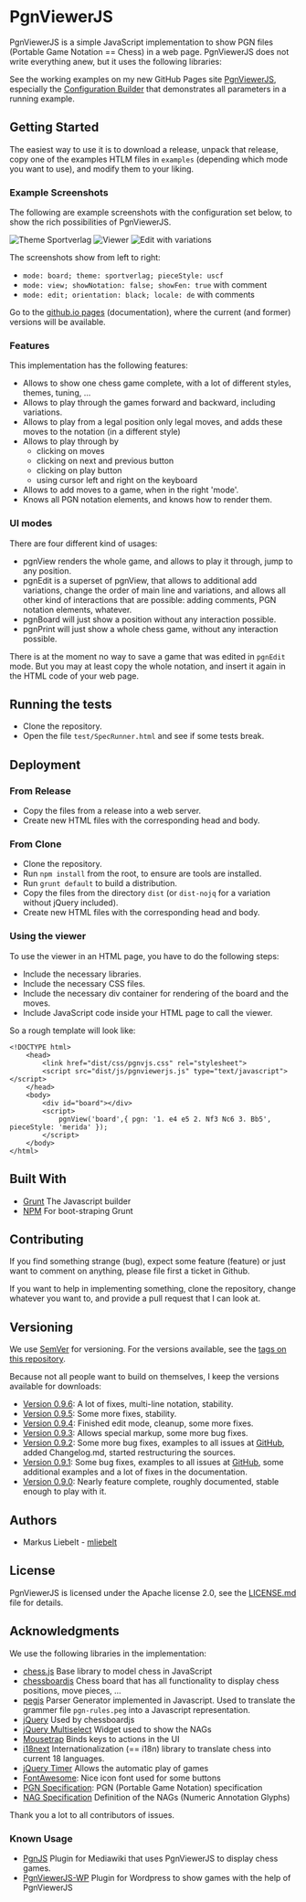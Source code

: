 # PgnViewerJS

PgnViewerJS is a simple JavaScript implementation to show PGN files (Portable Game Notation == Chess)
in a web page. PgnViewerJS does not write everything anew, but it uses the following libraries:

See the working examples on my new GitHub Pages site [PgnViewerJS](http://mliebelt.github.io/PgnViewerJS/), especially the [Configuration Builder](http://mliebelt.github.io/PgnViewerJS/docu/example/config.html) that demonstrates all parameters in a running example.

## Getting Started

The easiest way to use it is to download a release, unpack that release, copy one of the examples HTLM files in `examples` (depending which mode you want to use), and modify them to your liking.

### Example Screenshots

The following are example screenshots with the configuration set below, to show the rich possibilities of PgnViewerJS.

![Theme Sportverlag](img/screenshots/sportverlag.png)
![Viewer](img/screenshots/view-with-fen.png)
![Edit with variations](img/screenshots/edit-variation.png)

The screenshots show from left to right:

* `mode: board; theme: sportverlag; pieceStyle: uscf`
* `mode: view; showNotation: false; showFen: true` with comment
* `mode: edit; orientation: black; locale: de` with comments

Go to the [github.io pages](http://mliebelt.github.io/PgnViewerJS/) (documentation), where the current (and former) versions will be available.

### Features

This implementation has the following features:

* Allows to show one chess game complete, with a lot of different styles, themes, tuning, ...
* Allows to play through the games forward and backward, including variations.
* Allows to play from a legal position only legal moves, and adds these moves to the notation (in a different style)
* Allows to play through by
  * clicking on moves
  * clicking on next and previous button
  * clicking on play button
  * using cursor left and right on the keyboard
* Allows to add moves to a game, when in the right 'mode'.
* Knows all PGN notation elements, and knows how to render them.

### UI modes

There are four different kind of usages:

* pgnView renders the whole game, and allows to play it through, jump to any position.
* pgnEdit is a superset of pgnView, that allows to additional add variations, change the order of main line and variations, and allows all other kind of interactions that are possible: adding comments, PGN notation elements, whatever.
* pgnBoard will just show a position without any interaction possible.
* pgnPrint will just show a whole chess game, without any interaction possible.

There is at the moment no way to save a game that was edited in `pgnEdit` mode. But
you may at least copy the whole notation, and insert it again in the HTML code of
your web page.

## Running the tests

* Clone the repository.
* Open the file `test/SpecRunner.html` and see if some tests break.

## Deployment

### From Release

* Copy the files from a release into a web server.
* Create new HTML files with the corresponding head and body.

### From Clone

* Clone the repository.
* Run `npm install` from the root, to ensure are tools are installed.
* Run `grunt default` to build a distribution.
* Copy the files from the directory `dist` (or `dist-nojq` for a variation without jQuery included).
* Create new HTML files with the corresponding head and body.

### Using the viewer

To use the viewer in an HTML page, you have to do the following steps:

* Include the necessary libraries.
* Include the necessary CSS files.
* Include the necessary div container for rendering of the
   board and the moves.
* Include JavaScript code inside your HTML page to call the viewer.

So a rough template will look like:

    <!DOCTYPE html>
        <head>
            <link href="dist/css/pgnvjs.css" rel="stylesheet">
            <script src="dist/js/pgnviewerjs.js" type="text/javascript"></script>
        </head>
        <body>
            <div id="board"></div>
            <script>
                pgnView('board',{ pgn: '1. e4 e5 2. Nf3 Nc6 3. Bb5', pieceStyle: 'merida' });
            </script>
        </body>
    </html>

## Built With

* [Grunt](https://gruntjs.com/) The Javascript builder
* [NPM](https://www.npmjs.com/) For boot-straping Grunt

## Contributing

If you find something strange (bug), expect some feature (feature) or just want to comment on anything, please file first a ticket in Github.

If you want to help in implementing something, clone the repository, change whatever you want to, and provide a pull request that I can look at.

## Versioning

We use [SemVer](http://semver.org/) for versioning. For the versions available, see the [tags on this repository](https://github.com/mliebelt/PgnViewerJS/tags).

Because not all people want to build on themselves, I keep the versions available for downloads:

* [Version 0.9.6](https://s3.eu-central-1.amazonaws.com/pgnviewerjs/releases/PgnViewerJS-0.9.6.zip): A lot of fixes, multi-line notation, stability.
* [Version 0.9.5](https://s3.eu-central-1.amazonaws.com/pgnviewerjs/releases/PgnViewerJS-0.9.5.zip): Some more fixes, stability.
* [Version 0.9.4](https://s3.eu-central-1.amazonaws.com/pgnviewerjs/releases/PgnViewerJS-0.9.4.zip): Finished edit mode, cleanup, some more fixes.
* [Version 0.9.3](https://s3.eu-central-1.amazonaws.com/pgnviewerjs/releases/PgnViewerJS-0.9.3.zip): Allows special markup, some more bug fixes.
* [Version 0.9.2](https://s3.eu-central-1.amazonaws.com/pgnviewerjs/releases/PgnViewerJS-0.9.2.zip): Some more bug fixes, examples to all issues at [GitHub](https://github.com/mliebelt/PgnViewerJS/issues), added Changelog.md, started restructuring the sources.
* [Version 0.9.1](https://s3.eu-central-1.amazonaws.com/pgnviewerjs/releases/PgnViewerJS-0.9.1.zip): Some bug fixes, examples to all issues at [GitHub](https://github.com/mliebelt/PgnViewerJS/issues),
  some additional examples and a lot of fixes in the documentation.
* [Version 0.9.0](https://s3.eu-central-1.amazonaws.com/pgnviewerjs/releases/PgnViewerJS-0.9.0.zip): Nearly feature complete, roughly documented, stable enough to play with it.

## Authors

* Markus Liebelt - [mliebelt](https://github.com/mliebelt)

## License

PgnViewerJS is licensed under the Apache license 2.0, see the [LICENSE.md](LICENSE.md) file for details.

## Acknowledgments

We use the following libraries in the implementation:

* [chess.js](https://github.com/jhlywa/chess.js) Base library to model chess in JavaScript
* [chessboardjs](https://github.com/oakmac/chessboardjs) Chess board that has
 all functionality to display chess positions, move pieces, ...
* [pegjs](https://github.com/pegjs/pegjs) Parser Generator implemented in Javascript.
  Used to translate the grammer file `pgn-rules.peg` into a Javascript representation.
* [jQuery](https://jquery.com/) Used by chessboardjs
* [jQuery Multiselect](http://www.erichynds.com/jquery/jquery-ui-multiselect-widget/) Widget used to show the NAGs
* [Mousetrap](https://craig.is/killing/mice) Binds keys to actions in the UI
* [i18next](https://www.i18next.com/) Internationalization (== i18n) library to translate chess into current 18 languages.
* [jQuery Timer](http://jchavannes.com/jquery-timer) Allows the automatic play of games
* [FontAwesome](http://fontawesome.io/): Nice icon font used for some buttons
* [PGN Specification](http://www.saremba.de/chessgml/standards/pgn/pgn-complete.htm): PGN (Portable Game Notation) specification
* [NAG Specification](http://en.wikipedia.org/wiki/Numeric_Annotation_Glyphs) Definition of the NAGs (Numeric Annotation Glyphs)

Thank you a lot to all contributors of issues.

### Known Usage

* [PgnJS](https://github.com/xeyownt/mwpgnjs) Plugin for Mediawiki that uses PgnViewerJS to display  chess games.
* [PgnViewerJS-WP](https://github.com/mliebelt/PgnViewerJS-WP) Plugin for Wordpress to show games with the help of PgnViewerJS
